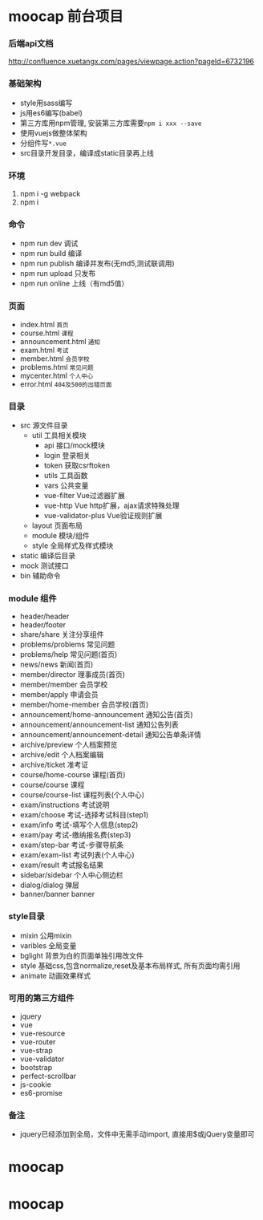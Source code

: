 # moocap 前台项目

### 后端api文档

http://confluence.xuetangx.com/pages/viewpage.action?pageId=6732196

### 基础架构

* style用sass编写
* js用es6编写(babel)
* 第三方库用npm管理, 安装第三方库需要`npm i xxx --save`
* 使用vuejs做整体架构
* 分组件写`*.vue`
* src目录开发目录，编译成static目录再上线

### 环境

1. npm i -g webpack
2. npm i 

### 命令

* npm run dev 调试
* npm run build 编译
* npm run publish 编译并发布(无md5,测试联调用)
* npm run upload 只发布
* npm run online 上线（有md5值）

### 页面

* index.html `首页`
* course.html `课程`
* announcement.html `通知`
* exam.html `考试`
* member.html `会员学校`
* problems.html `常见问题`
* mycenter.html `个人中心`
* error.html `404及500的出错页面`

### 目录

* src 源文件目录
    - util  工具相关模块
        - api   接口/mock模块
        - login 登录相关
        - token 获取csrftoken
        - utils 工具函数
        - vars  公共变量
        - vue-filter Vue过滤器扩展
        - vue-http   Vue http扩展，ajax请求特殊处理 
        - vue-validator-plus Vue验证规则扩展
    - layout    页面布局
    - module    模块/组件
    - style     全局样式及样式模块
* static 编译后目录
* mock  测试接口
* bin   辅助命令

### module 组件

* header/header
* header/footer
* share/share 关注分享组件
* problems/problems 常见问题
* problems/help 常见问题(首页)
* news/news 新闻(首页)
* member/director 理事成员(首页)
* member/member 会员学校
* member/apply  申请会员
* member/home-member 会员学校(首页)
* announcement/home-announcement 通知公告(首页)
* announcement/announcement-list 通知公告列表
* announcement/announcement-detail 通知公告单条详情
* archive/preview 个人档案预览
* archive/edit 个人档案编辑
* archive/ticket 准考证
* course/home-course 课程(首页)
* course/course 课程
* course/course-list 课程列表(个人中心)
* exam/instructions 考试说明
* exam/choose 考试-选择考试科目(step1)
* exam/info 考试-填写个人信息(step2)
* exam/pay 考试-缴纳报名费(step3)
* exam/step-bar 考试-步骤导航条
* exam/exam-list 考试列表(个人中心)
* exam/result 考试报名结果
* sidebar/sidebar 个人中心侧边栏
* dialog/dialog 弹层
* banner/banner banner


### style目录

* mixin 公用mixin
* varibles 全局变量
* bglight 背景为白的页面单独引用改文件
* style 基础css,包含normalize,reset及基本布局样式, 所有页面均需引用
* animate 动画效果样式

### 可用的第三方组件

* jquery
* vue
* vue-resource
* vue-router
* vue-strap
* vue-validator
* bootstrap
* perfect-scrollbar
* js-cookie
* es6-promise

### 备注

* jquery已经添加到全局，文件中无需手动import, 直接用$或jQuery变量即可
# moocap
# moocap
